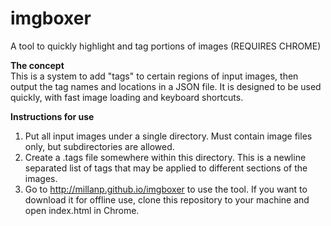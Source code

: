 # imgboxer
A tool to quickly highlight and tag portions of images (REQUIRES CHROME)

**The concept**<br>
This is a system to add "tags" to certain regions of input images, then output the tag names and locations in a JSON file. It is designed to be used quickly, with fast image loading and keyboard shortcuts.

**Instructions for use**<br>
1. Put all input images under a single directory. Must contain image files only, but subdirectories are allowed.<br>
2. Create a .tags file somewhere within this directory. This is a newline separated list of tags that may be applied to different sections of the images.<br>
3. Go to http://millanp.github.io/imgboxer to use the tool. If you want to download it for offline use, clone this repository to your machine and open index.html in Chrome.
